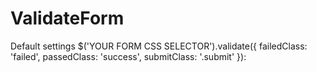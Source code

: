 ValidateForm
============

Default settings
	$('YOUR FORM CSS SELECTOR').validate({
		failedClass: 'failed',
		passedClass: 'success',
		submitClass: '.submit'
	}):
